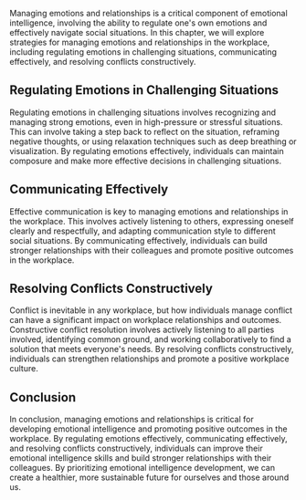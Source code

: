 
Managing emotions and relationships is a critical component of emotional intelligence, involving the ability to regulate one's own emotions and effectively navigate social situations. In this chapter, we will explore strategies for managing emotions and relationships in the workplace, including regulating emotions in challenging situations, communicating effectively, and resolving conflicts constructively.

Regulating Emotions in Challenging Situations
---------------------------------------------

Regulating emotions in challenging situations involves recognizing and managing strong emotions, even in high-pressure or stressful situations. This can involve taking a step back to reflect on the situation, reframing negative thoughts, or using relaxation techniques such as deep breathing or visualization. By regulating emotions effectively, individuals can maintain composure and make more effective decisions in challenging situations.

Communicating Effectively
-------------------------

Effective communication is key to managing emotions and relationships in the workplace. This involves actively listening to others, expressing oneself clearly and respectfully, and adapting communication style to different social situations. By communicating effectively, individuals can build stronger relationships with their colleagues and promote positive outcomes in the workplace.

Resolving Conflicts Constructively
----------------------------------

Conflict is inevitable in any workplace, but how individuals manage conflict can have a significant impact on workplace relationships and outcomes. Constructive conflict resolution involves actively listening to all parties involved, identifying common ground, and working collaboratively to find a solution that meets everyone's needs. By resolving conflicts constructively, individuals can strengthen relationships and promote a positive workplace culture.

Conclusion
----------

In conclusion, managing emotions and relationships is critical for developing emotional intelligence and promoting positive outcomes in the workplace. By regulating emotions effectively, communicating effectively, and resolving conflicts constructively, individuals can improve their emotional intelligence skills and build stronger relationships with their colleagues. By prioritizing emotional intelligence development, we can create a healthier, more sustainable future for ourselves and those around us.
